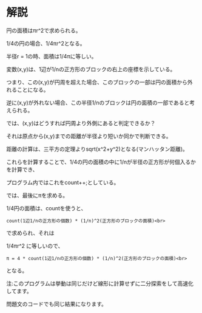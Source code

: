 # 解説

円の面積はπr^2で求められる。<br>

1/4の円の場合、1/4πr^2となる。<br>

半径r = 1の時、面積は1/4πに等しい。<br>

変数(x,y)は、1辺が1/nの正方形のブロックの右上の座標を示している。<br>

つまり、この(x,y)が円周を超えた場合、このブロックの一部は円の面積から外れることになる。<br>

逆に(x,y)が外れない場合、この半径1/nのブロックは円の面積の一部であると考えられる。<br>

では、(x,y)はどうすれば円周より外側にあると判定できるか？<br>

それは原点から(x,y)までの距離が半径より短いか同かで判断できる。<br>

距離の計算は、三平方の定理よりsqrt(x^2+y^2)となる(マンハッタン距離)。<br>

これらを計算することで、1/4の円の面積の中に1/nが半径の正方形が何個入るかを計算でき、<br>

プログラム内ではこれをcount++;としている。<br>

では、最後にπを求める。<br>

1/4円の面積は、countを使うと、<br>

```
count(1辺1/nの正方形の個数) * (1/n)^2(正方形のブロックの面積)<br>
```

で求められ、それは<br>

1/4πr^2 に等しいので、<br>

```
π = 4 * count(1辺1/nの正方形の個数) * (1/n)^2(正方形のブロックの面積)<br>
```

となる。<br>


注:このプログラムは挙動は同じだけど線形に計算せずに二分探索をして高速化してます。<br>

   問題文のコードでも同じ結果になります。<br>


